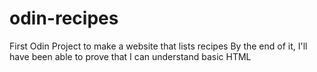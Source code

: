 # odin-recipes
First Odin Project to make a website that lists recipes
By the end of it, I'll have been able to prove that I can understand basic HTML
